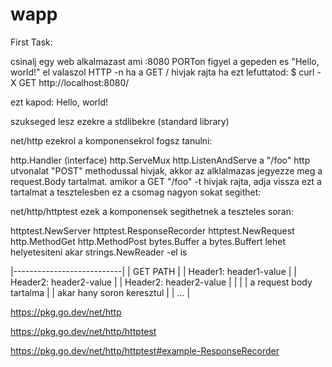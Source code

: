 # wapp

First Task:

csinalj egy web alkalmazast ami :8080 PORTon figyel a gepeden es "Hello, world!" el valaszol HTTP -n ha a GET / hivjak rajta
ha ezt lefuttatod: $ curl -X GET http://localhost:8080/

ezt kapod: Hello, world!

szukseged lesz ezekre a stdlibekre (standard library)

net/http
ezekrol a komponensekrol fogsz tanulni:

http.Handler (interface)
http.ServeMux
http.ListenAndServe
a "/foo" http utvonalat "POST" methodussal hivjak, akkor az alklalmazas jegyezze meg a request.Body tartalmat. amikor a GET "/foo" -t hivjak rajta, adja vissza ezt a tartalmat
a tesztelesben ez a csomag nagyon sokat segithet:

net/http/httptest
ezek a komponensek segithetnek a teszteles soran:

httptest.NewServer
httptest.ResponseRecorder
httptest.NewRequest
http.MethodGet
http.MethodPost
bytes.Buffer
a bytes.Buffert lehet helyetesiteni akar strings.NewReader -el is

|---------------------------| | GET PATH | | Header1: header1-value | | Header2: header2-value | | Header2: header2-value | | | | a request body tartalma | | akar hany soron keresztul | | ... |

https://pkg.go.dev/net/http

https://pkg.go.dev/net/http/httptest

https://pkg.go.dev/net/http/httptest#example-ResponseRecorder
